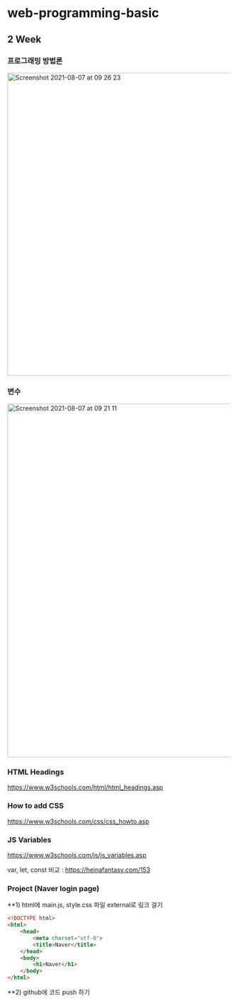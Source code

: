 # web-programming-basic

## 2 Week

### 프로그래밍 방법론
<img width="683" alt="Screenshot 2021-08-07 at 09 26 23" src="https://user-images.githubusercontent.com/86503646/128581943-269d6c67-420d-4de0-8368-48a6d437fc95.png">

### 변수
<img width="798" alt="Screenshot 2021-08-07 at 09 21 11" src="https://user-images.githubusercontent.com/86503646/128581756-f69a3dd6-0e87-48b0-bd29-f271b310ebda.png">

### HTML Headings
https://www.w3schools.com/html/html_headings.asp

### How to add CSS
https://www.w3schools.com/css/css_howto.asp

### JS Variables
https://www.w3schools.com/js/js_variables.asp

var, let, const 비교 : https://heinafantasy.com/153

### Project (Naver login page)

**1) html에 main.js, style.css 파일 external로 링크 걸기

```html
<!DOCTYPE html>
<html>
    <head>
        <meta charset="utf-8">
        <title>Naver</title>
    </head>
    <body>
        <h1>Naver</h1>
    </body>
</html>
```

**2) github에 코드 push 하기
